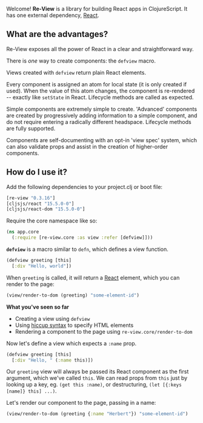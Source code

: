 Welcome! **Re-View** is a library for building React apps in ClojureScript. It has one external dependency, [React](https://facebook.github.io/react/).

## What are the advantages?

Re-View exposes all the power of React in a clear and straightforward way. 

There is _one_ way to create components: the `defview` macro.

Views created with `defview` return plain React elements.

Every component is assigned an atom for local state (it is only created if used). When the value of this atom changes, the component is re-rendered -- exactly like `setState` in React. Lifecycle methods are called as expected.

Simple components are extremely simple to create. 'Advanced' components are created by progressively adding information to a simple component, and do not require entering a radically different headspace. Lifecycle methods are fully supported.

Components are self-documenting with an opt-in 'view spec' system, which can also validate props and assist in the creation of higher-order components.

## How do I use it?

Add the following dependencies to your project.clj or boot file:

```clj
[re-view "0.3.16"]
[cljsjs/react "15.5.0-0"]
[cljsjs/react-dom "15.5.0-0"]
```

Require the core namespace like so:

```clj
(ns app.core
  (:require [re-view.core :as view :refer [defview]]))
```

**`defview`** is a macro similar to `defn`, which defines a view function.

```clj
(defview greeting [this]
  [:div "Hello, world"])
```

When `greeting` is called, it will return a [React](https://facebook.github.io/react/) element, which you can render to the page:

```clj
(view/render-to-dom (greeting) "some-element-id")
```

**What you've seen so far**

- Creating a view using `defview`
- Using [hiccup syntax](/docs/hiccup/syntax-guide) to specify HTML elements
- Rendering a component to the page using `re-view.core/render-to-dom`

Now let's define a view which expects a `:name` prop.

```clj
(defview greeting [this]
  [:div "Hello, " (:name this)])
```

Our `greeting` view will always be passed its React component as the first argument, which we've called `this`. We can read props from `this` just by looking up a key, eg. `(get this :name)`, or destructuring, `(let [{:keys [name]} this] ...)`.

Let's render our component to the page, passing in a name:

```clj
(view/render-to-dom (greeting {:name "Herbert"}) "some-element-id")
```



